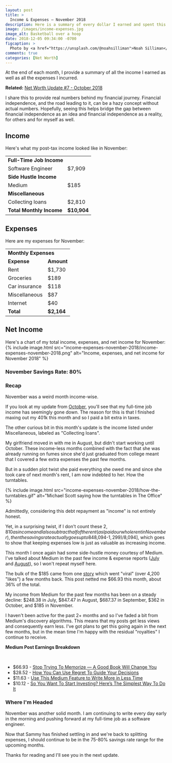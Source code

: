 ```yaml
---
layout: post
title: >
  Income & Expenses – November 2018
description: Here is a summary of every dollar I earned and spent this month.
image: /images/income-expenses.jpg
image_alt: Basketball over a hoop
date: 2018-12-05 09:34:00 -0700
figcaption: >
  Photo by <a href="https://unsplash.com/@noahsilliman">Noah Silliman</a>
comments: true
categories: [Net Worth]
---
```

At the end of each month, I provide a summary of all the income I earned as well as all the expenses I incurred.

**Related:** [Net Worth Update #7 - October 2018](/net-worth-october-2018)

I share this to provide real numbers behind my financial journey. Financial independence, and the road leading to it, can be a hazy concept without actual numbers. Hopefully, seeing this helps bridge the gap between financial independence as an idea and financial independence as a reality, for others and for myself as well.

## Income
Here's what my post-tax income looked like in November:

<table>
  <tbody>
    <tr>
      <td colspan="2"><strong>Full-Time Job Income</strong></td>
    </tr>
    <tr>
      <td>Software Engineer</td>
      <td>$7,909</td>
    </tr>
    <tr>
      <td colspan="2"><strong>Side Hustle Income</strong></td>
    </tr>
    <tr>
      <td>Medium</td>
      <td>$185</td>
    </tr>
    <tr>
      <td colspan="2"><strong>Miscellaneous</strong></td>
    </tr>
    <tr>
      <td>Collecting loans</td>
      <td>$2,810</td>
    </tr>
    <tr>
      <td><strong>Total Monthly Income</strong></td>
      <td><strong>$10,904</strong></td>
    </tr>
  </tbody>
</table>

## Expenses
Here are my expenses for November:

<table>
  <tbody>
    <tr>
      <td colspan="2"><strong>Monthly Expenses</strong></td>
    </tr>
    <tr>
      <td><strong>Expense</strong></td>
      <td><strong>Amount</strong></td>
    </tr>
    <tr>
      <td>Rent</td>
      <td>$1,730</td>
    </tr>
    <tr>
      <td>Groceries</td>
      <td>$189</td>
    </tr>
    <tr>
      <td>Car insurance</td>
      <td>$118</td>
    </tr>
    <tr>
      <td>Miscellaneous</td>
      <td>$87</td>
    </tr>
    <tr>
      <td>Internet</td>
      <td>$40</td>
    </tr>
    <tr>
      <td><strong>Total</strong></td>
      <td><strong>$2,164</strong></td>
    </tr>
  </tbody>
</table>

## Net Income
Here's a chart of my total income, expenses, and net income for November:
{% include image.html src="income-expenses-november-2018/income-expenses-november-2018.png" alt="Income, expenses, and net income for November 2018" %}

### November Savings Rate: 80%

### Recap
November was a weird month income-wise.

If you look at my update from [October](/october-2018-income-expenses), you'll see that my full-time job income has seemingly gone down. The reason for this is that I finished maxing out my 401k this month and so I paid a bit extra in taxes.

The other curious bit in this month's update is the income listed under Miscellaneous, labeled as "Collecting loans".

My girlfriend moved in with me in August, but didn't start working until October. These income-less months combined with the fact that she was already running on fumes since she'd just graduated from college meant that I covered a few extra expenses the past few months.

But in a sudden plot twist she paid everything she owed me and since she took care of next month's rent, I am now indebted to her. How the turntables.

{% include image.html src="income-expenses-november-2018/how-the-turntables.gif" alt="Michael Scott saying how the turntables in The Office" %}

Admittedly, considering this debt repayment as "income" is not entirely honest.

Yet, in a surprising twist, if I don't count these $2,810 as income and I also subtract half of the rent (as I paid our whole rent in November), then the savings rate actually goes up to 84% [($8,094-$1,299)/$8,094], which goes to show that keeping expenses low is just as valuable as increasing income.

This month I once again had some side-hustle money courtesy of Medium. I've talked about Medium in the past few income & expense reports ([July](/july-2018-income-expenses) and [August](/august-2018-income-expenses)), so I won't repeat myself here.

The bulk of the $185 came from one [story](https://medium.com/swlh/stop-trying-to-memorize-a-good-book-will-change-you-2bebafb22203) which went "viral" (over 4,200 "likes") a few months back. This post netted me $66.93 this month, about 36% of the total.

My income from Medium for the past few months has been on a steady decline: $248.38 in July, $847.47 in August, $687.37 in September, $362 in October, and $185 in November.

I haven't been active for the past 2+ months and so I've faded a bit from Medium's discovery algorithms. This means that my posts get less views and consequently earn less. I've got plans to get this going again in the next few months, but in the mean time I'm happy with the residual "royalties" I continue to receive.

<div class="info-block">
  <p><strong>Medium Post Earnings Breakdown</strong></p>

  <br>

  <ul>
    <li>
      $66.93 - <a href="https://medium.com/p/stop-trying-to-memorize-a-good-book-will-change-you-2bebafb22203">Stop Trying To Memorize — A Good Book Will Change You</a>
    </li>
    <li>
      $28.52 - <a href="https://medium.com/p/how-you-can-use-the-regret-minimization-framework-to-guide-your-decisions-603aba51181a">How You Can Use Regret To Guide Your Decisions</a>
    </li>
    <li>
      $11.63 - <a href="https://medium.com/p/use-this-medium-feature-to-write-more-in-less-time-b4fe64265595">Use This Medium Feature to Write More in Less Time</a>
    </li>
    <li id="remove-margin-bottom">
      $10.12 - <a href="https://medium.com/p/so-you-want-to-start-investing-heres-the-simplest-way-to-do-it-577cdf50737">So You Want To Start Investing? Here’s The Simplest Way To Do It</a>
    </li>
  </ul>
</div>

### Where I'm Headed
November was another solid month. I am continuing to write every day early in the morning and pushing forward at my full-time job as a software engineer.

Now that Sammy has finished settling in and we're back to splitting expenses, I should continue to be in the 75-80% savings rate range for the upcoming months.

Thanks for reading and I'll see you in the next update.
